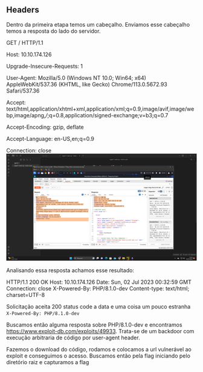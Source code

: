 
## Headers 

Dentro da primeira etapa temos um cabeçalho. Enviamos esse cabeçalho temos a resposta do lado do servidor.


GET / HTTP/1.1

Host: 10.10.174.126

Upgrade-Insecure-Requests: 1

User-Agent: Mozilla/5.0 (Windows NT 10.0; Win64; x64) AppleWebKit/537.36 (KHTML, like Gecko) Chrome/113.0.5672.93 Safari/537.36

Accept: text/html,application/xhtml+xml,application/xml;q=0.9,image/avif,image/webp,image/apng,*/*;q=0.8,application/signed-exchange;v=b3;q=0.7

Accept-Encoding: gzip, deflate

Accept-Language: en-US,en;q=0.9

Connection: close
<img src="images/Pasted image 20230701214042.png">



Analisando essa resposta achamos esse resultado:

HTTP/1.1 200 OK
Host: 10.10.174.126
Date: Sun, 02 Jul 2023 00:32:59 GMT
Connection: close
X-Powered-By: PHP/8.1.0-dev
Content-type: text/html; charset=UTF-8

Solicitação aceita 200 status code a data e uma coisa um pouco estranha 
```X-Powered-By: PHP/8.1.0-dev```

Buscamos então alguma resposta sobre PHP/8.1.0-dev e encontramos https://www.exploit-db.com/exploits/49933. Trata-se de um backdoor com execução arbitraria de código por user-agent header.

Fazemos o download do código, rodamos e colocamos a url vulnerável ao exploit e conseguimos o acesso. Buscamos então pela flag iniciando pelo diretório raiz e capturamos a flag







